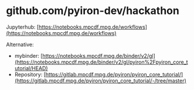 # github.com/pyiron-dev/hackathon

Jupyterhub: [https://notebooks.mpcdf.mpg.de/workflows](https://notebooks.mpcdf.mpg.de/workflows)

Alternative: 
* mybinder: [https://notebooks.mpcdf.mpg.de/binder/v2/gl](https://notebooks.mpcdf.mpg.de/binder/v2/gl/pyiron%2Fpyiron_core_tutorial/HEAD)
* Repository: [https://gitlab.mpcdf.mpg.de/pyiron/pyiron_core_tutorial/](https://gitlab.mpcdf.mpg.de/pyiron/pyiron_core_tutorial/-/tree/master)
